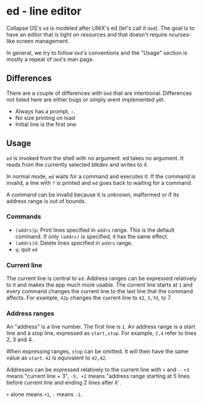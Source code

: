 # ed - line editor

Collapse OS's `ed` is modeled after UNIX's ed (let's call it `Ued`). The goal
is to have an editor that is tight on resources and that doesn't require
ncurses-like screen management.

In general, we try to follow `Ued`'s conventions and the "Usage" section is
mostly a repeat of `Ued`'s man page.

## Differences

There are a couple of differences with `Ued` that are intentional. Differences
not listed here are either bugs or simply arent implemented yet.

* Always has a prompt, `:`.
* No size printing on load
* Initial line is the first one

## Usage

`ed` is invoked from the shell with no argument. ed takes no argument.
It reads from the currently selected blkdev and writes to it.

In normal mode, `ed` waits for a command and executes it. If the command is
invalid, a line with `?` is printed and `ed` goes back to waiting for a command.

A command can be invalid because it is unknown, malformed or if its address
range is out of bounds.

### Commands

* `(addrs)p`: Print lines specified in `addrs` range. This is the default
  command. If only `(addrs)` is specified, it has the same effect.
* `(addrs)d`: Delete lines specified in `addrs` range.
* `q`: quit `ed`

### Current line

The current line is central to `ed`. Address ranges can be expressed relatively
to it and makes the app much more usable. The current line starts at `1` and
every command changes the current line to the last line that the command
affects. For example, `42p` changes the current line to `42`, `3,7d`, to 7.

### Address ranges

An "address" is a line number. The first line is `1`. An address range is a
start line and a stop line, expressed as `start,stop`. For example, `2,4` refer
to lines 2, 3 and 4.

When expressing ranges, `stop` can be omitted. It will then have the same value
as `start`. `42` is equivalent to `42,42`.

Addresses can be expressed relatively to the current line with `+` and `-`.
`+3` means "current line + 3", `-5, +2` means "address range starting at 5
lines before current line and ending 2 lines after it`.

`+` alone means `+1`, `-` means `-1`.
